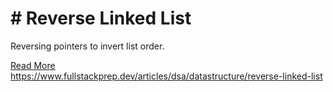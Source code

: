 # # Reverse Linked List

Reversing pointers to invert list order.

[Read More](https://www.fullstackprep.dev/articles/dsa/datastructure/reverse-linked-list) https://www.fullstackprep.dev/articles/dsa/datastructure/reverse-linked-list